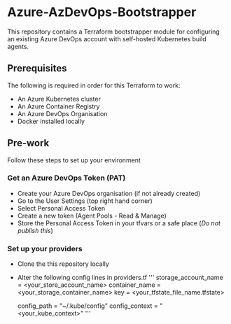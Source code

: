 # Azure-AzDevOps-Bootstrapper
This repository contains a Terraform bootstrapper module for configuring an existing Azure DevOps account with self-hosted Kubernetes build agents. 

## Prerequisites 
The following is required in order for this Terraform to work:
- An Azure Kubernetes cluster
- An Azure Container Registry
- An Azure DevOps Organisation
- Docker installed locally

## Pre-work
Follow these steps to set up your environment

### Get an Azure DevOps Token (PAT)
- Create your Azure DevOps organisation (if not already created)
- Go to the User Settings (top right hand corner)
- Select Personal Access Token
- Create a new token (Agent Pools - Read & Manage)
- Store the Personal Access Token in your tfvars or a safe place (_Do not publish this_)

### Set up your providers
- Clone the this repository locally
- Alter the following config lines in providers.tf 
'''
    storage_account_name  = <your_store_account_name>
    container_name        = <your_storage_container_name>
    key                   = <your_tfstate_file_name.tfstate>

    config_path = "~/.kube/config"
    config_context = "<your_kube_context>"
'''